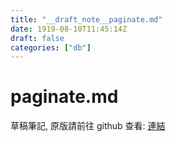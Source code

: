 ```yaml
---
title: "__draft_note__paginate.md"
date: 1919-08-10T11:45:14Z
draft: false
categories: ["db"]
---
```


# paginate.md

草稿筆記, 原版請前往 github 查看: [連結](https://github.com/tinghaolai/just-random-note/blob/master/db/paginate.md)